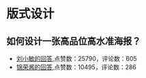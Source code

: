 #  版式设计 
## 如何设计一张高品位高水准海报？
- [刘小敏的回答](https://www.zhihu.com/question/22332149/answer/25705909),点赞数：25790，评论数：605
- [锦荣酱的回答](https://www.zhihu.com/question/22332149/answer/24682860),点赞数：10495，评论数：286
